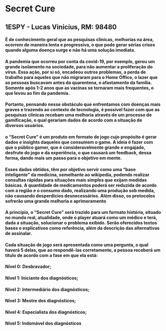 # Secret Cure 

## 1ESPY - Lucas Vinicius, RM: 98480

#### É de conhecimento geral que as pesquisas clínicas, melhorias na área, ocorrem de maneira lenta e progressiva, o que pode gerar sérias crises quando alguma doença surge e não há uma solução imediata.
#### A pandemia que ocorreu por conta da covid-19, por exemplo, gerou um grande isolamento na sociedade, para não aumentar a proliferação do vírus. Essa ação, por si só, encadeou outros problemas, a perda de trabalho para aqueles que não migraram para o Home Office, o lazer que as pessoas buscavam antes da quarentena, o afastamento da família. Somente após 1-2 anos que as vacinas se tornaram mais frequentes, o que levou ao fim da pandemia.
#### Portanto, pensando nesse obstáculo que enfrentamos com doenças mais graves e trazendo ao contexto de tecnologia, é possível fazer com que as pesquisas clínicas recebam uma melhoria através de um processo de gamificação, o qual gerariam dados de acordo com a situação de diversos usuários.
#### o “Secret Cure” é um produto em formato de jogo cujo propósito é gerar dados e insights daqueles que consumem o game. A ideia é fazer com que o público gamer, que é consideravelmente grande e engajado, desfrute do jogo e da experiência, o que causará um feedback, dessa forma, dando mais um passo para o objetivo em mente.  

#### Esses dados obtidos, têm por objetivo servir como uma “base inteligente” da medicina, semelhante ao wikipedia, podendo realizar consultas rápidas para situações mais simples que exijam medidas básicas. A quantidade de medicamentos poderá ser reduzida de acordo com a região e o consumo dado, realizando uma produção sob medida, não causando desperdícios desnecessários. Além disso, os protocolos sofrerão uma grande melhoria e aprimoramento  

#### A princípio, o “Secret Cure” será trazido para um formato história, situado no mundo real, atualidade, onde o player atuará como um médico e terá, dada a situação, solucionar o problema exibido. Serão oferecidos textos bases e explicativos como referência, além da descrição das alternativas de assinalar.

#### Cada situação de jogo será apresentada como uma pergunta, o qual haverá 5 delas, que ao respondê-las corretamente, a pessoa receberá um título de acordo com a fase em que ela está: 

 

#### Nível 0: Desbravador; 

#### Nível 1: Iniciante dos diagnósticos; 

#### Nível 2: Intermediário dos diagnósticos; 

#### Nível 3: Mestre dos diagnósticos; 

#### Nível 4: Especialista dos diagnósticos; 

#### Nível 5: Indomável dos diagnósticos

